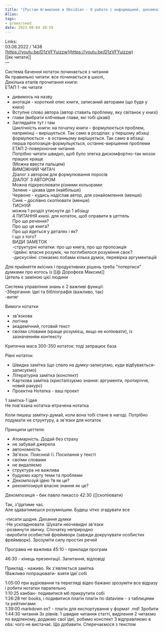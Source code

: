 ```yaml
---
title: "{Рустам Агамалиев и Obsidian - О работе с информацией, декомпозиции и её использовании}"
Alias: 
tags:
- green/seed
date: 2023-08-04 10:59
---
```

Links:  
03.06.2022 / 1438  
[https://youtu.be/D1zVFYuizzw](https://youtu.be/D1zVFYuizzw)  
[[як читати]]  
— 

Система бачення нотаток починається з читання  
Як правильно читати: все починається в школі,  
Декілька етапів прочитання книги:  
ЕТАП 1 -як читати
- дивимось на назву
- анотація - короткий опис книги, записаний авторами (що буде у книзі)
- Вступне слово автора (автор ставить проблему, яку світанок у книзі)
- глави (вибрати клбчевые глави, які тобі цікаві)
- Заглядайте тут і там  
Циклічність книги: на початку книги – формулюється проблем, наприкінці – вирішується. Так само в розділах: у першому абзаці формулюється - в останньому вирішується. Так само в абзаці: перша пропозиція-формульується, останнє-вирішення проблеми  
ЕТАП 2-поверхночне читання  
Потрібно читати швидко, щоб було злегка дискомфортно-так мозок працює краще  
(Можна ввести пальцем)  
ВИМОЖНИЙ ЧИТАЧ  
Діалог з автором для формулювання поросів  
ДІАЛОГ З АВТОРОМ  
Можна підкреслювати різними кольорами:  
Зелене – цікава ідея (найбільше)  
Червоне - кудись надіслав автор, для ознайомлення (менше)  
Синє – дослівно скопіювати (менше)  
ТИСНУЙ  
можна 1 розділ утиснути до 1 абзацу  
4 ПИТАННЯ книзі. для нотаток, щоб оправити в цеттель  
Про що речення?  
Про що ця книга?  
Про що йдеться у деталях і як?  
І що з того?  
ВИДИ ЗАМЕТОК  
-структурні нотатки: про що книга, про що пропозиція  
-Ідейні: власне розуміє, чи поглибилося розуміння своє?  
-дискусійні: стикаємо лобами кілька думок, перевірка аргументацій
  
Для прийняття якісних і продуктивних рішень треба "потертися" думками про когось із [[@ Дорофєєв Максим]]  
Цетель є заміною цієї людини
  
Система управління знань є 2 важливі функції:  
-Зберігання: Ідеї та бібліографія (важливо, так)  
-витяг
  
Вимоги нотатки
- зв'язкова
- логічна
- академічний, готовий текст
- своїми словами (краще розумієш, якщо не копіювати), із зазначенням контексту
  
Критична маса 300-350 нотаток: тоді запрацює база
  
Рівні нотаток:
- Швидка замітка (що спало на думку-записуємо, куди відбувається-записуємо)
- Літературна замітка (конспект)
- Карткова замітка (кристалізуємо знання: аргументи, протиріччя, новий ракурс)
- Проектна Нотатка - ваш проект
  
1 замітка-1 ідея  
Не пов'язана нотатка-втрачена нотатка
  
Коли пишеш замітку-думай, коли вона тобі стане в нагоді. Потрібно подумати не структуру, а зв'язки для нотаток
  
Принципи цеттеля:
- Атомарність. Додай без страху
- не забувай джерела
- автономність
- Зв'язок. Пояснюй її. Посилання у тексті
- своїми словами
- не видаляємо
- структура не важлива
- будуємо карту теми та проблеми
- Декомпозуй ідею ?в як це?
- рекомпозируй власне знання як це?
  
Декомпозиція - бик павло пикассо 42:30 ([]скопіювати)
  
Так, з'їдатиме час.  
Але здаватимешся розумнішим. Будеш чітко згадувати все
  
-писати щодня. Дихання думки  
-Не ускладнювати. Шукати неочевидні зв'язки  
-розвинути звичку. Спочатку неприродно  
-виробити особистий фреймворк (завжди докручувати особистих фреймворк). Зрозуміти силу простих речей
  
Програма не важлива 45:10 - приклади програм
  
46:30 - кінець презентації. Запитання, відповіді
  
Приклад - наживо. Як з'являється замітка  
!Важливо попрацювати- взяти ідеї собі
  
1:05:00 при аудіювання та перегляді відео бажано зрозуміти все відразу і робити нотатки паралельно  
1:10:25 канбан- подивитися мб прикрутити собі  
1:26:28 тег books, і подивитися плагін плагін по dataview - з таблицями та рейтингами  
1:39:00 markdown ex? - плагін для експортування у формат .md! Зробити  
1:44:30 читання 3х рівнів: 1 швидке читання статті, виділення 2 читаємо по виділеному, додаємо свої ідеї, робимо конспект 3 відправляємо в obs: чого не вистачає. Що добавити. Сперечаємося з текстом